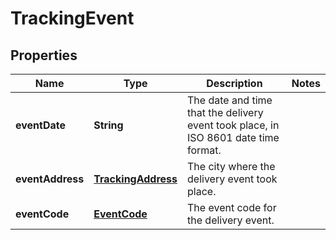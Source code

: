 
# TrackingEvent

## Properties
Name | Type | Description | Notes
------------ | ------------- | ------------- | -------------
**eventDate** | **String** | The date and time that the delivery event took place, in ISO 8601 date time format. | 
**eventAddress** | [**TrackingAddress**](TrackingAddress.md) | The city where the delivery event took place. | 
**eventCode** | [**EventCode**](EventCode.md) | The event code for the delivery event. | 



